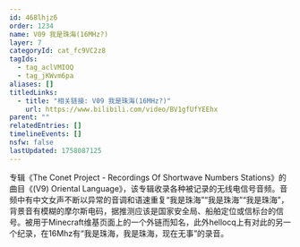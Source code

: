 ```yaml
---
id: 468lhjz6
order: 1234
name: V09 我是珠海(16MHz?)
layer: 7
categoryId: cat_fc9VC2z8
tagIds:
  - tag_aclVMIOQ
  - tag_jKWvm6pa
aliases: []
titledLinks:
  - title: "相关链接: V09 我是珠海(16MHz?)"
    url: https://www.bilibili.com/video/BV1gfUfYEEhx
parent: ""
relatedEntries: []
timelineEvents: []
nsfw: false
lastUpdated: 1758087125
---
```


专辑《The Conet Project - Recordings Of Shortwave Numbers Stations》的曲目《(V9) Oriental Language》，该专辑收录各种被记录的无线电信号音频。音频中有中文女声不断以异常的音调和语速重复“我是珠海”“我是珠海”“我是珠海”，背景音有模糊的摩尔斯电码，据推测应该是国家安全局、船舶定位或信标台的信号。被用于Minecraft维基页面上的一个外链而知名，此外hellocq上有对此的另一个纪录，在16Mhz有“我是珠海，我是珠海，现在无事”的录音。